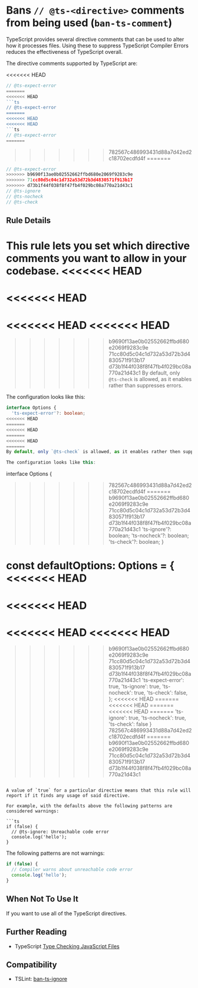 # Bans `// @ts-<directive>` comments from being used (`ban-ts-comment`)

TypeScript provides several directive comments that can be used to alter how it processes files.
Using these to suppress TypeScript Compiler Errors reduces the effectiveness of TypeScript overall.

The directive comments supported by TypeScript are:

<<<<<<< HEAD
```ts
// @ts-expect-error
=======
<<<<<<< HEAD
```ts
// @ts-expect-error
=======
<<<<<<< HEAD
<<<<<<< HEAD
```ts
// @ts-expect-error
=======
```
>>>>>>> 782567c486993431d88a7d42ed2c18702ecdfd4f
=======
```ts
// @ts-expect-error
>>>>>>> b9690f13ae0b02552662ffbd680e2069f9283c9e
>>>>>>> 71cc80d5c04c1d732a53d72b3d4830571f913b17
>>>>>>> d73b1f44f038f8f47fb4f029bc08a770a21d43c1
// @ts-ignore
// @ts-nocheck
// @ts-check
```

## Rule Details

This rule lets you set which directive comments you want to allow in your codebase.
<<<<<<< HEAD
=======
<<<<<<< HEAD
=======
<<<<<<< HEAD
<<<<<<< HEAD
=======
>>>>>>> b9690f13ae0b02552662ffbd680e2069f9283c9e
>>>>>>> 71cc80d5c04c1d732a53d72b3d4830571f913b17
>>>>>>> d73b1f44f038f8f47fb4f029bc08a770a21d43c1
By default, only `@ts-check` is allowed, as it enables rather than suppresses errors.

The configuration looks like this:

```ts
interface Options {
  'ts-expect-error'?: boolean;
<<<<<<< HEAD
=======
<<<<<<< HEAD
=======
<<<<<<< HEAD
=======
By default, only `@ts-check` is allowed, as it enables rather then suppresses errors.

The configuration looks like this:

```
interface Options {
>>>>>>> 782567c486993431d88a7d42ed2c18702ecdfd4f
=======
>>>>>>> b9690f13ae0b02552662ffbd680e2069f9283c9e
>>>>>>> 71cc80d5c04c1d732a53d72b3d4830571f913b17
>>>>>>> d73b1f44f038f8f47fb4f029bc08a770a21d43c1
  'ts-ignore'?: boolean;
  'ts-nocheck'?: boolean;
  'ts-check'?: boolean;
}

const defaultOptions: Options = {
<<<<<<< HEAD
=======
<<<<<<< HEAD
=======
<<<<<<< HEAD
<<<<<<< HEAD
=======
>>>>>>> b9690f13ae0b02552662ffbd680e2069f9283c9e
>>>>>>> 71cc80d5c04c1d732a53d72b3d4830571f913b17
>>>>>>> d73b1f44f038f8f47fb4f029bc08a770a21d43c1
  'ts-expect-error': true,
  'ts-ignore': true,
  'ts-nocheck': true,
  'ts-check': false,
};
<<<<<<< HEAD
=======
<<<<<<< HEAD
=======
<<<<<<< HEAD
=======
  'ts-ignore': true,
  'ts-nocheck': true,
  'ts-check': false
}
>>>>>>> 782567c486993431d88a7d42ed2c18702ecdfd4f
=======
>>>>>>> b9690f13ae0b02552662ffbd680e2069f9283c9e
>>>>>>> 71cc80d5c04c1d732a53d72b3d4830571f913b17
>>>>>>> d73b1f44f038f8f47fb4f029bc08a770a21d43c1
```

A value of `true` for a particular directive means that this rule will report if it finds any usage of said directive.

For example, with the defaults above the following patterns are considered warnings:

```ts
if (false) {
  // @ts-ignore: Unreachable code error
  console.log('hello');
}
```

The following patterns are not warnings:

```ts
if (false) {
  // Compiler warns about unreachable code error
  console.log('hello');
}
```

## When Not To Use It

If you want to use all of the TypeScript directives.

## Further Reading

- TypeScript [Type Checking JavaScript Files](https://www.typescriptlang.org/docs/handbook/type-checking-javascript-files.html)

## Compatibility

- TSLint: [ban-ts-ignore](https://palantir.github.io/tslint/rules/ban-ts-ignore/)
